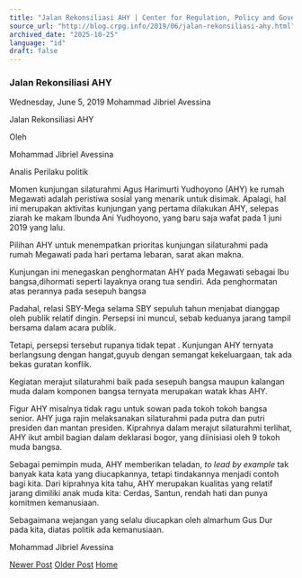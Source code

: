 ```yaml
---
title: "Jalan Rekonsiliasi AHY | Center for Regulation, Policy and Governance (CRPG)"
source_url: "http://blog.crpg.info/2019/06/jalan-rekonsiliasi-ahy.html"
archived_date: "2025-10-25"
language: "id"
draft: false
---
```


###  Jalan Rekonsiliasi AHY 

Wednesday, June 5, 2019  Mohammad Jibriel Avessina

Jalan Rekonsiliasi AHY

Oleh

Mohammad Jibriel Avessina

Analis Perilaku politik 

  


Momen kunjungan silaturahmi Agus Harimurti Yudhoyono (AHY) ke rumah Megawati adalah peristiwa sosial yang menarik untuk disimak. Apalagi, hal ini merupakan aktivitas kunjungan yang pertama dilakukan AHY, selepas ziarah ke makam Ibunda Ani Yudhoyono, yang baru saja wafat pada 1 juni 2019 yang lalu.

  


Pilihan AHY untuk menempatkan prioritas kunjungan silaturahmi pada rumah Megawati pada hari pertama lebaran, sarat akan makna. 

  


Kunjungan ini menegaskan penghormatan AHY pada Megawati sebagai Ibu bangsa,dihormati seperti layaknya orang tua sendiri. Ada penghormatan atas perannya pada sesepuh bangsa

  


Padahal, relasi SBY-Mega selama SBY sepuluh tahun menjabat dianggap oleh publik relatif dingin. Persepsi ini muncul, sebab keduanya jarang tampil bersama dalam acara publik.

  


Tetapi, persepsi tersebut rupanya tidak tepat . Kunjungan AHY ternyata berlangsung dengan hangat,guyub dengan semangat kekeluargaan, tak ada bekas guratan konflik.

  


Kegiatan merajut silaturahmi baik pada sesepuh bangsa maupun kalangan muda dalam komponen bangsa ternyata merupakan watak khas AHY.

  


Figur AHY misalnya tidak ragu untuk sowan pada tokoh tokoh bangsa senior. AHY juga rajin melaksanakan silaturahmi pada putra dan putri presiden dan mantan presiden. Kiprahnya dalam merajut silaturahmi terlihat, AHY ikut ambil bagian dalam deklarasi bogor, yang diinisiasi oleh 9 tokoh muda bangsa.

  


Sebagai pemimpin muda, AHY memberikan teladan, _to lead by example_ tak banyak kata kata yang diucapkannya, tetapi tindakannya menjadi contoh bagi kita. Dari kiprahnya kita tahu, AHY merupakan kualitas yang relatif jarang dimiliki anak muda kita: Cerdas, Santun, rendah hati dan punya komitmen kemanusiaan. 

  


Sebagaimana wejangan yang selalu diucapkan oleh almarhum Gus Dur pada kita, diatas politik ada kemanusiaan.

Mohammad Jibriel Avessina

[ ](https://www.blogger.com/email-post/1800407982648215581/4345536856812480344 "Email Post") [ ](https://www.blogger.com/post-edit.g?blogID=1800407982648215581&postID=4345536856812480344&from=pencil "Edit Post")

[Newer Post](http://blog.crpg.info/2020/07/apakah-perawatan-transformator.html "Newer Post") [Older Post](http://blog.crpg.info/2019/02/a-critique-to-community-based-water.html "Older Post") [Home](http://blog.crpg.info/)
